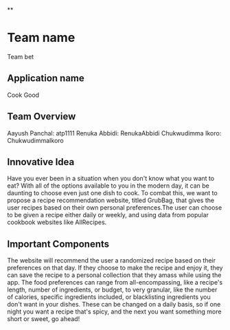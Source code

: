 ﻿**

# Team name

 Team bet 

## Application name 

Cook Good

## Team Overview

Aayush Panchal: atp1111
Renuka Abbidi: RenukaAbbidi
Chukwudimma Ikoro: ChukwudimmaIkoro

## Innovative Idea

Have you ever been in a situation when you don't know what you want to eat? With all of the options available to you in the modern day, it can be daunting to choose even just one dish to cook. To combat this, we want to propose a recipe recommendation website, titled GrubBag, that gives the user recipes based on their own personal preferences.The user can choose to be given a recipe either daily or weekly, and using data from popular cookbook websites like AllRecipes. 
## Important Components

The website will recommend the user a randomized recipe based on their preferences on that day. If they choose to make the recipe and enjoy it, they can save the recipe to a personal collection that they amass while using the app. The food preferences can range from all-encompassing, like a recipe's length, number of ingredients, or budget, to very granular, like the number of calories, specific ingredients included, or blacklisting ingredients you don't want in your dishes. These can be changed on a daily basis, so if one night you want a recipe that's spicy, and the next you want something more short or sweet, go ahead!



